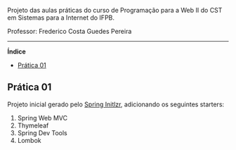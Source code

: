 Projeto das aulas práticas do curso de Programação para a Web II do CST em Sistemas para a Internet do IFPB.

Professor: Frederico Costa Guedes Pereira

---

**Índice**

- [Prática 01](#pratica01)


## Prática 01

Projeto inicial gerado pelo [Spring Initlzr][springinitlzr], adicionando os seguintes starters:

1. Spring Web MVC
2. Thymeleaf
3. Spring Dev Tools
4. Lombok


[springinitlzr]: https://start.spring.io/


